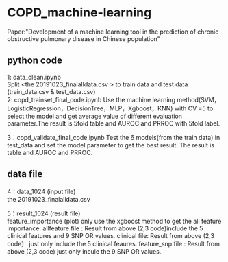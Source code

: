 # COPD_machine-learning
Paper:"Development of a machine learning tool in the prediction of chronic obstructive pulmonary disease in Chinese population"
###
## python code 
1: data_clean.ipynb  
    Split <the 20191023_finalalldata.csv > to train data and test data  (train_data.csv & test_data.csv)   
2: copd_trainset_final_code.ipynb 
     Use the machine learning method(SVM，LogisticRegression，DecisionTree，MLP，Xgboost，KNN) with CV =5 to select the model and get average value of different evaluation parameter.The result is 5fold table and AUROC and PRROC with 5fold label. 

3：copd_validate_final_code.ipynb 
     Test the 6 models(from the train data) in test_data and set the model parameter to get the best result. The result is table and AUROC and PRROC. 
## data file  

4：data_1024  (input file)   
the 20191023_finalalldata.csv

5：result_1024 (result file)  
    feature_importance (plot)
   only use the xgboost method to get the all feature importance.
   allfeature file : Result from above (2,3 code)include the 5 clinical features and 9 SNP OR values. 
   clinical file: Result from above (2,3 code） just only include the 5 clinical feaures.
   feature_snp file : Result from above (2,3 code) just only incule the 9 SNP OR values.
